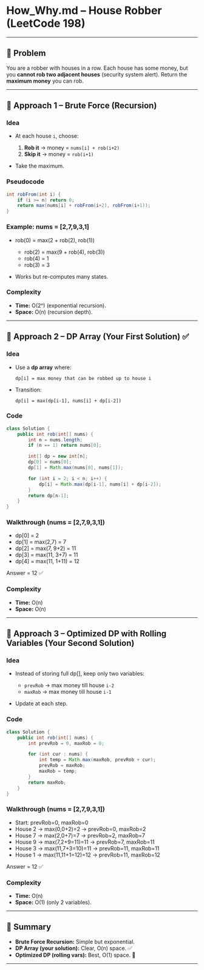 # How_Why.md – House Robber (LeetCode 198)

---

## 🔹 Problem

You are a robber with houses in a row.
Each house has some money, but you **cannot rob two adjacent houses** (security system alert).
Return the **maximum money** you can rob.

---

## 🔸 Approach 1 – Brute Force (Recursion)

### Idea

* At each house `i`, choose:

  1. **Rob it** → money = `nums[i] + rob(i+2)`
  2. **Skip it** → money = `rob(i+1)`
* Take the maximum.

### Pseudocode

```java
int robFrom(int i) {
    if (i >= n) return 0;
    return max(nums[i] + robFrom(i+2), robFrom(i+1));
}
```

### Example: nums = [2,7,9,3,1]

* rob(0) = max(2 + rob(2), rob(1))

  * rob(2) = max(9 + rob(4), rob(3))
  * rob(4) = 1
  * rob(3) = 3
* Works but re-computes many states.

### Complexity

* **Time:** O(2ⁿ) (exponential recursion).
* **Space:** O(n) (recursion depth).

---

## 🔸 Approach 2 – DP Array (Your First Solution) ✅

### Idea

* Use a **dp array** where:

  ```
  dp[i] = max money that can be robbed up to house i
  ```
* Transition:

  ```
  dp[i] = max(dp[i-1], nums[i] + dp[i-2])
  ```

### Code

```java
class Solution {
    public int rob(int[] nums) {
        int n = nums.length;
        if (n == 1) return nums[0];

        int[] dp = new int[n];
        dp[0] = nums[0];
        dp[1] = Math.max(nums[0], nums[1]);

        for (int i = 2; i < n; i++) {
            dp[i] = Math.max(dp[i-1], nums[i] + dp[i-2]);
        }
        return dp[n-1];
    }
}
```

### Walkthrough (nums = [2,7,9,3,1])

* dp[0] = 2
* dp[1] = max(2,7) = 7
* dp[2] = max(7, 9+2) = 11
* dp[3] = max(11, 3+7) = 11
* dp[4] = max(11, 1+11) = 12

Answer = 12 ✅

### Complexity

* **Time:** O(n)
* **Space:** O(n)

---

## 🔸 Approach 3 – Optimized DP with Rolling Variables (Your Second Solution)

### Idea

* Instead of storing full dp[], keep only two variables:

  * `prevRob` → max money till house `i-2`
  * `maxRob` → max money till house `i-1`
* Update at each step.

### Code

```java
class Solution {
    public int rob(int[] nums) {
        int prevRob = 0, maxRob = 0;

        for (int cur : nums) {
            int temp = Math.max(maxRob, prevRob + cur);
            prevRob = maxRob;
            maxRob = temp;
        }
        return maxRob;
    }
}
```

### Walkthrough (nums = [2,7,9,3,1])

* Start: prevRob=0, maxRob=0
* House 2 → max(0,0+2)=2 → prevRob=0, maxRob=2
* House 7 → max(2,0+7)=7 → prevRob=2, maxRob=7
* House 9 → max(7,2+9=11)=11 → prevRob=7, maxRob=11
* House 3 → max(11,7+3=10)=11 → prevRob=11, maxRob=11
* House 1 → max(11,11+1=12)=12 → prevRob=11, maxRob=12

Answer = 12 ✅

### Complexity

* **Time:** O(n)
* **Space:** O(1) (only 2 variables).

---

## 🚀 Summary

* **Brute Force Recursion:** Simple but exponential.
* **DP Array (your solution):** Clear, O(n) space. ✅
* **Optimized DP (rolling vars):** Best, O(1) space. 🚀

---
